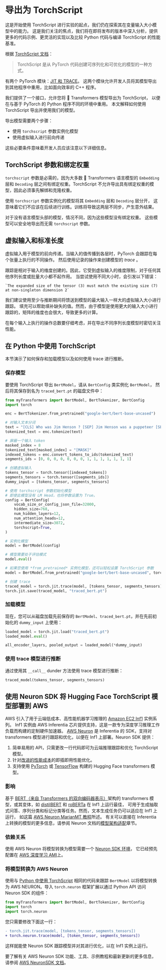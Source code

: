 <!--
Copyright 2022 The HuggingFace Team. All rights reserved.

Licensed under the Apache License, Version 2.0 (the "License"); you may not use this file except in compliance with
the License. You may obtain a copy of the License at

http://www.apache.org/licenses/LICENSE-2.0

Unless required by applicable law or agreed to in writing, software distributed under the License is distributed on
an "AS IS" BASIS, WITHOUT WARRANTIES OR CONDITIONS OF ANY KIND, either express or implied. See the License for the
specific language governing permissions and limitations under the License.

⚠️ Note that this file is in Markdown but contain specific syntax for our doc-builder (similar to MDX) that may not be
rendered properly in your Markdown viewer.
-->

# 导出为 TorchScript

<Tip>

这是开始使用 TorchScript 进行实验的起点，我们仍在探索其在变量输入大小模型中的能力。
这是我们关注的焦点，我们将在即将发布的版本中深入分析，提供更多的代码示例、更灵活的实现以及比较
Python 代码与编译 TorchScript 的性能基准。

</Tip>

根据 [TorchScript 文档](https://pytorch.org/docs/stable/jit.html)：

> TorchScript 是从 PyTorch 代码创建可序列化和可优化的模型的一种方式。

有两个 PyTorch 模块：[JIT 和 TRACE](https://pytorch.org/docs/stable/jit.html)。
这两个模块允许开发人员将其模型导出到其他程序中重用，比如面向效率的 C++ 程序。

我们提供了一个接口，允许您将 🤗 Transformers 模型导出为 TorchScript，
以便在与基于 PyTorch 的 Python 程序不同的环境中重用。
本文解释如何使用 TorchScript 导出并使用我们的模型。

导出模型需要两个步骤：

- 使用 `torchscript` 参数实例化模型
- 使用虚拟输入进行前向传递

这些必要条件意味着开发人员应该注意以下详细信息。

## TorchScript 参数和绑定权重

`torchscript` 参数是必需的，因为大多数 🤗 Transformers 语言模型的 `Embedding` 层和
`Decoding` 层之间有绑定权重。TorchScript 不允许导出具有绑定权重的模型，因此必须事先解绑和克隆权重。

使用 `torchscript` 参数实例化的模型将其 `Embedding` 层和 `Decoding` 层分开，
这意味着它们不应该在后续进行训练。训练将导致这两层不同步，产生意外结果。

对于没有语言模型头部的模型，情况不同，因为这些模型没有绑定权重。
这些模型可以安全地导出而无需 `torchscript` 参数。

## 虚拟输入和标准长度

虚拟输入用于模型的前向传递。当输入的值传播到各层时，PyTorch 会跟踪在每个张量上执行的不同操作。
然后使用记录的操作来创建模型的 *trace* 。

跟踪是相对于输入的维度创建的。因此，它受到虚拟输入的维度限制，对于任何其他序列长度或批量大小都不起作用。
当尝试使用不同大小时，会引发以下错误：

```text
`The expanded size of the tensor (3) must match the existing size (7) at non-singleton dimension 2`
```

我们建议使用至少与推断期间将馈送到模型的最大输入一样大的虚拟输入大小进行跟踪。
填充可以帮助填补缺失的值。然而，由于模型是使用更大的输入大小进行跟踪的，矩阵的维度也会很大，导致更多的计算。

在每个输入上执行的操作总数要仔细考虑，并在导出不同序列长度模型时密切关注性能。

## 在 Python 中使用 TorchScript

本节演示了如何保存和加载模型以及如何使用 trace 进行推断。

### 保存模型

要使用 TorchScript 导出 `BertModel`，请从 `BertConfig` 类实例化 `BertModel`，
然后将其保存到名为 `traced_bert.pt` 的磁盘文件中：

```python
from myTransformers import BertModel, BertTokenizer, BertConfig
import torch

enc = BertTokenizer.from_pretrained("google-bert/bert-base-uncased")

# 对输入文本分词
text = "[CLS] Who was Jim Henson ? [SEP] Jim Henson was a puppeteer [SEP]"
tokenized_text = enc.tokenize(text)

# 屏蔽一个输入 token
masked_index = 8
tokenized_text[masked_index] = "[MASK]"
indexed_tokens = enc.convert_tokens_to_ids(tokenized_text)
segments_ids = [0, 0, 0, 0, 0, 0, 0, 1, 1, 1, 1, 1, 1, 1]

# 创建虚拟输入
tokens_tensor = torch.tensor([indexed_tokens])
segments_tensors = torch.tensor([segments_ids])
dummy_input = [tokens_tensor, segments_tensors]

# 使用 torchscript 参数初始化模型
# 即使此模型没有 LM Head，也将参数设置为 True。
config = BertConfig(
    vocab_size_or_config_json_file=32000,
    hidden_size=768,
    num_hidden_layers=12,
    num_attention_heads=12,
    intermediate_size=3072,
    torchscript=True,
)

# 实例化模型
model = BertModel(config)

# 模型需要处于评估模式
model.eval()

# 如果您使用 *from_pretrained* 实例化模型，还可以轻松设置 TorchScript 参数
model = BertModel.from_pretrained("google-bert/bert-base-uncased", torchscript=True)

# 创建 trace
traced_model = torch.jit.trace(model, [tokens_tensor, segments_tensors])
torch.jit.save(traced_model, "traced_bert.pt")
```

### 加载模型

现在，您可以从磁盘加载先前保存的 `BertModel`、`traced_bert.pt`，并在先前初始化的 `dummy_input` 上使用：

```python
loaded_model = torch.jit.load("traced_bert.pt")
loaded_model.eval()

all_encoder_layers, pooled_output = loaded_model(*dummy_input)
```

### 使用 trace 模型进行推断

通过使用其 `__call__` dunder 方法使用 trace 模型进行推断：

```python
traced_model(tokens_tensor, segments_tensors)
```

## 使用 Neuron SDK 将 Hugging Face TorchScript 模型部署到 AWS

AWS 引入了用于云端低成本、高性能机器学习推理的
[Amazon EC2 Inf1](https://aws.amazon.com/ec2/instance-types/inf1/) 实例系列。
Inf1 实例由 AWS Inferentia 芯片提供支持，这是一款专为深度学习推理工作负载而构建的定制硬件加速器。
[AWS Neuron](https://awsdocs-neuron.readthedocs-hosted.com/en/latest/#) 是
Inferentia 的 SDK，支持对 transformers 模型进行跟踪和优化，以便在 Inf1 上部署。Neuron SDK 提供：

1. 简单易用的 API，只需更改一行代码即可为云端推理跟踪和优化 TorchScript 模型。
2. 针对[改进的性能成本](https://awsdocs-neuron.readthedocs-hosted.com/en/latest/neuron-guide/benchmark/)的即插即用性能优化。
3. 支持使用 [PyTorch](https://awsdocs-neuron.readthedocs-hosted.com/en/latest/src/examples/pytorch/bert_tutorial/tutorial_pretrained_bert.html)
   或 [TensorFlow](https://awsdocs-neuron.readthedocs-hosted.com/en/latest/src/examples/tensorflow/huggingface_bert/huggingface_bert.html)
   构建的 Hugging Face transformers 模型。

### 影响

基于 [BERT（来自 Transformers 的双向编码器表示）](https://huggingface.co/docs/transformers/main/model_doc/bert)架构的
transformers 模型，或其变体，如 [distilBERT](https://huggingface.co/docs/transformers/main/model_doc/distilbert)
和 [roBERTa](https://huggingface.co/docs/transformers/main/model_doc/roberta) 在 Inf1 上运行最佳，
可用于生成抽取式问答、序列分类和标记分类等任务。然而，文本生成任务仍可以适应在 Inf1 上运行，
如这篇 [AWS Neuron MarianMT 教程](https://awsdocs-neuron.readthedocs-hosted.com/en/latest/src/examples/pytorch/transformers-marianmt.html)所述。
有关可以直接在 Inferentia 上转换的模型的更多信息，请参阅 Neuron 文档的[模型架构适配](https://awsdocs-neuron.readthedocs-hosted.com/en/latest/neuron-guide/models/models-inferentia.html#models-inferentia)章节。

### 依赖关系

使用 AWS Neuron 将模型转换为模型需要一个
[Neuron SDK 环境](https://awsdocs-neuron.readthedocs-hosted.com/en/latest/neuron-guide/neuron-frameworks/pytorch-neuron/index.html#installation-guide)，
它已经预先配置在 [AWS 深度学习 AMI](https://docs.aws.amazon.com/dlami/latest/devguide/tutorial-inferentia-launching.html)上。

### 将模型转换为 AWS Neuron

使用与 [Python 中使用 TorchScript](torchscript#using-torchscript-in-python) 相同的代码来跟踪
`BertModel` 以将模型转换为 AWS NEURON。导入 `torch.neuron` 框架扩展以通过 Python API 访问 Neuron SDK 的组件：

```python
from myTransformers import BertModel, BertTokenizer, BertConfig
import torch
import torch.neuron
```

您只需要修改下面这一行：

```diff
- torch.jit.trace(model, [tokens_tensor, segments_tensors])
+ torch.neuron.trace(model, [token_tensor, segments_tensors])
```

这样就能使 Neuron SDK 跟踪模型并对其进行优化，以在 Inf1 实例上运行。

要了解有关 AWS Neuron SDK 功能、工具、示例教程和最新更新的更多信息，
请参阅 [AWS NeuronSDK 文档](https://awsdocs-neuron.readthedocs-hosted.com/en/latest/index.html)。
